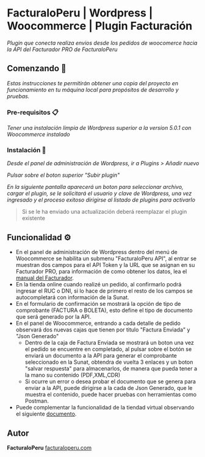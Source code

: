 # FacturaloPeru | Wordpress | Woocommerce | Plugin Facturación

_Plugin que conecta realiza envios desde los pedidos de woocomerce hacia la API del Facturador PRO de FacturaloPeru_

## Comenzando 🚀

_Estas instrucciones te permitirán obtener una copia del proyecto en funcionamiento en tu máquina local para propósitos de desarrollo y pruebas._


### Pre-requisitos 📋

_Tener una instalación limpia de Wordpress superior a la version 5.0.1 con Woocommerce instalado_


### Instalación 🔧

_Desde el panel de administración de Wordpress, ir a Plugins > Añadir nuevo_

_Pulsar sobre el boton superior "Subir plugin"_

_En la siguiente pantalla aparecerá un boton para seleccionar archivo, cargar el plugin, se le solicitará el usuario y clave de Wordpress, una vez ingresado y el proceso exitoso dirigirse al listado de plugins para activarlo_


>Si se le ha enviado una actualización deberá reemplazar el plugin existente


## Funcionalidad ⚙️

* En el panel de administración de Wordpress dentro del menú de Woocommerce se habilita un submenu "FacturaloPeru API", al entrar se muestran dos campos para el API Token y la URL que se asignan en su Facturador PRO, para información de como obtener los datos, lea el [manual del Facturador](https://docs.google.com/document/d/1su5bLA1IpM0aOjzO6L3XWV96ac2eo1zJAI7zBMpVIyc/edit?usp=sharing).
* En la tienda online cuando realizé un pedido, al confirmarlo podrá ingresar el RUC o DNI, si lo hace de primero el resto de los campos se autocompletará con información de la Sunat.
* En el formulario de confirmación se mostrará la opción de tipo de comprobante (FACTURA o BOLETA), esto define el tipo de documento que será generado por la API.
* En el panel de Woocommerce, entrando a cada detalle de pedido observará dos nuevas cajas que tienen por titulo "Factura Enviada" y "Json Generado"
    * Dentro de la caja de Factura Enviada se mostrará un boton una vez el pedido se encuentre en completado, al pulsar sobre el botón se enviará un documento a la API para generar el comprobante seleccionado en la Sunat, obtendra de vuelta 3 enlaces y un boton "salvar respuesta" para almacenarlos, de manera que pueda tener a la mano su contenido (PDF,XML,CDR)
    * Si ocurre un error o desea probar el documento que se genera para enviar a la API, puede dirigirse a la cada de Json Generado, que le muestra el contenido, puede hacer pruebas con herramientas como Postman.
* Puede complementar la funcionalidad de la tiendad virtual observando el siguiente [documento](https://docs.google.com/document/d/1JqHw1VQKMDwWZvVcvfPEnmL0sWw7DjHyny2PYaXUYdQ/edit?usp=sharing).

## Autor

**FacturaloPeru** [facturaloperu.com](http://facturaloperu.com)